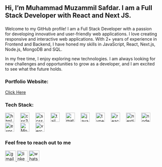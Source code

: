 <h2 align="left">Hi, I’m Muhammad Muzammil Safdar. I am a Full Stack Developer with React and Next JS.</h2>

###

<p align="left">Welcome to my GitHub profile! I am a Full Stack Developer with a passion for developing innovative and user-friendly web applications. I love creating responsive and interactive web applications. With 2+ years of experience in Frontend and Backend, I have honed my skills in JavaScript, React, Next.js, Node.js, MongoDB and SQL.
  
In my free time, I enjoy exploring new technologies. I am always looking for new challenges and opportunities to grow as a developer, and I am excited to see what the future holds.</p>

### Portfolio Website:
[Click Here](https://mmuzammil-portfolio.vercel.app/) 

### Tech Stack:

<div align="left">
  <img src="https://cdn.jsdelivr.net/gh/devicons/devicon/icons/html5/html5-original.svg" height="30" alt="html5 logo"  />
  <img width="12" />
  <img src="https://cdn.jsdelivr.net/gh/devicons/devicon/icons/css3/css3-original.svg" height="30" alt="css3 logo"  />
  <img width="12" />
  <img src="https://skillicons.dev/icons?i=scss" height="30" alt="scss logo"  />
  <img width="12" />
  <img src="https://skillicons.dev/icons?i=tailwind" height="30" alt="tailwindcss logo"  />
  <img width="12" />
  <img src="https://cdn.jsdelivr.net/gh/devicons/devicon/icons/materialui/materialui-original.svg" height="30" alt="materialui logo"  />
  <img width="12" />
  <img src="https://cdn.jsdelivr.net/gh/devicons/devicon/icons/javascript/javascript-original.svg" height="30" alt="javascript logo"  />
  <img width="12" />
  <img src="https://cdn.jsdelivr.net/gh/devicons/devicon/icons/typescript/typescript-original.svg" height="30" alt="typescript logo"  />
  <img width="12" />
  <img src="https://cdn.jsdelivr.net/gh/devicons/devicon/icons/react/react-original.svg" height="30" alt="react logo"  />
  <img width="12" />

  <img src="https://skillicons.dev/icons?i=nextjs" height="30" alt="nextjs logo"  />
  <img width="12" />
  <img src="https://skillicons.dev/icons?i=nodejs" height="30" alt="node js logo"  />
   <img width="12" />
  <img src="https://skillicons.dev/icons?i=expressjs" height="30" alt="express js logo"  />
    <img width="12" />
  <img src="https://skillicons.dev/icons?i=mongodb" height="30" alt="Mongodb logo"  />
    <img width="12" />
  <img src="https://skillicons.dev/icons?i=vercel" height="30" alt="vercel logo"  />
 <img width="12" />
</div>

###  Feel free to reach out to me

<div align="left">
  <a href="mmuzammil327off@gmail.com" target="_blank">
    <img src="https://img.shields.io/static/v1?message=Gmail&logo=gmail&label=&color=D14836&logoColor=white&labelColor=&style=for-the-badge" height="35" alt="gmail logo"  />
  </a>
  <a href="https://www.linkedin.com/in/muzammil327/" target="_blank">
    <img src="https://img.shields.io/static/v1?message=LinkedIn&logo=linkedin&label=&color=0077B5&logoColor=white&labelColor=&style=for-the-badge" height="35" alt="linkedin logo"  />
  </a>
  <a href="https://wa.me/+923144878266" target="_blank">
    <img src="https://img.shields.io/static/v1?message=Whatsapp&logo=whatsapp&label=&color=25D366&logoColor=white&labelColor=&style=for-the-badge" height="35" alt="whatsapp logo"  />
  </a>
</div>
